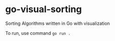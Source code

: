# go-visual-sorting

Sorting Algorithms written in Go with visualization

To run, use command `go run .`
